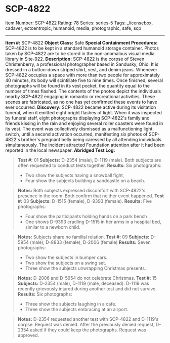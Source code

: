 # SCP-4822
Item Number: SCP-4822
Rating: 78
Series: series-5
Tags: _licensebox, cadaver, ectoentropic, humanoid, media, photographic, safe, scp

---

**Item #:** SCP-4822
**Object Class:** Safe
**Special Containment Procedures:** SCP-4822 is to be kept in a standard humanoid storage container. Photos taken by SCP-4822 are to be stored in the non-anomalous visual media library in Site-922.
**Description:** SCP-4822 is the corpse of Steven Christenberry, a professional photographer based in Sandusky, Ohio. It is dressed in a button-down striped shirt, vest, and denim jeans.
Whenever SCP-4822 occupies a space with more than two people for approximately 40 minutes, its body will scintillate five to nine times. Once finished, several photographs will be found in its vest pocket, the quantity equal to the number of times flashed. The contents of the photos depict the individuals nearby SCP-4822 engaging in romantic or recreational activities. These scenes are fabricated, as no one has yet confirmed these events to have ever occurred.
**Discovery:** SCP-4822 became active during its visitation funeral, when it emitted eight bright flashes of light. When it was inspected by funeral staff, eight photographs displaying SCP-4822's family and friends kissing in the rain and enjoying several roller coasters were found in its vest. The event was collectively dismissed as a malfunctioning light switch, until a second activation occurred, manifesting six photos of SCP-4822's brother's pregnant belly being caressed by all attending individuals simultaneously.
The incident attracted Foundation attention after it had been reported in the local newspaper.
**Abridged Test Log:**
> **Test #:** 01
> **Subjects:** D-2354 (male), D-1119 (male). Both subjects are often requested to conduct tests together.
> **Results:** Six photographs:
>   * Two show the subjects having a snowball fight,
>   * Four show the subjects building a sandcastle on a beach.
> 

> **Notes:** Both subjects expressed discomfort with SCP-4822's presence in the room. Both confirm that neither event happened.
> **Test #:** 03
> **Subjects:** D-1515 (female), D-9393 (female).
> **Results:** Five photographs:
>   * Four show the participants holding hands on a park bench
>   * One shows D-9393 cradling D-1515 in her arms in a hospital bed, similar to a newborn child.
> 

> **Notes:** Subjects share no familial relation.
> **Test #:** 09
> **Subjects:** D-5954 (male), D-8833 (female), D-2006 (female)
> **Results:** Seven photographs:
>   * Two show the subjects in bumper cars.
>   * Two show the subjects on a swing set.
>   * Three show the subjects unwrapping Christmas presents.
> 

> **Notes:** D-2006 and D-5954 do not celebrate Christmas.
> **Test #:** 15
> **Subjects:** D-2354 (male), D-1119 (male, deceased). D-1119 was recently grievously injured during another test and did not survive.
> **Results:** Six photographs:
>   * Three show the subjects laughing in a cafe.
>   * Three show the subjects embracing at an airport.
> 

> **Notes:** D-2354 requested another test with SCP-4822 and D-1119's corpse. Request was denied. After the previously denied request, D-2354 asked if they could keep the photographs. Request was approved.